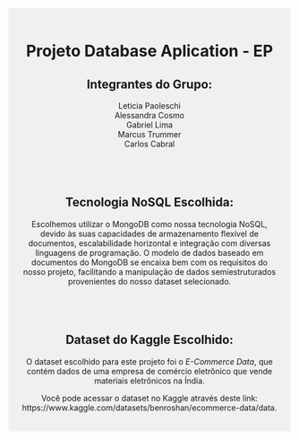 <div style="text-align: center; background-color: #f0f0f0; padding: 20px;">
  <h1>Projeto Database Aplication - EP</h1>

  <h2>Integrantes do Grupo:</h2>
  
  <ul style="list-style-type: none; padding: 0;">
    <li>Leticia Paoleschi</li>
    <li>Alessandra Cosmo</li>
    <li>Gabriel Lima</li>
    <li>Marcus Trummer</li>
    <li>Carlos Cabral</li>
  </ul>
</div>
<div style="text-align: center; background-color: #f0f0f0; padding: 20px;">
  <h2>Tecnologia NoSQL Escolhida:</h2>
  
  <p>Escolhemos utilizar o MongoDB como nossa tecnologia NoSQL, devido às suas capacidades de armazenamento flexível de documentos, escalabilidade horizontal e integração com diversas linguagens de programação. O modelo de dados baseado em documentos do MongoDB se encaixa bem com os requisitos do nosso projeto, facilitando a manipulação de dados semiestruturados provenientes do nosso dataset selecionado.</p>
</div>

<div style="text-align: center; background-color: #f0f0f0; padding: 20px;">
  <h2>Dataset do Kaggle Escolhido:</h2>
  
  <p>O dataset escolhido para este projeto foi o <em>E-Commerce Data</em>, que contém dados de uma empresa de comércio eletrônico que vende materiais eletrônicos na Índia.</p>
  
  <p>Você pode acessar o dataset no Kaggle através deste link: https://www.kaggle.com/datasets/benroshan/ecommerce-data/data.</p>
</div>



